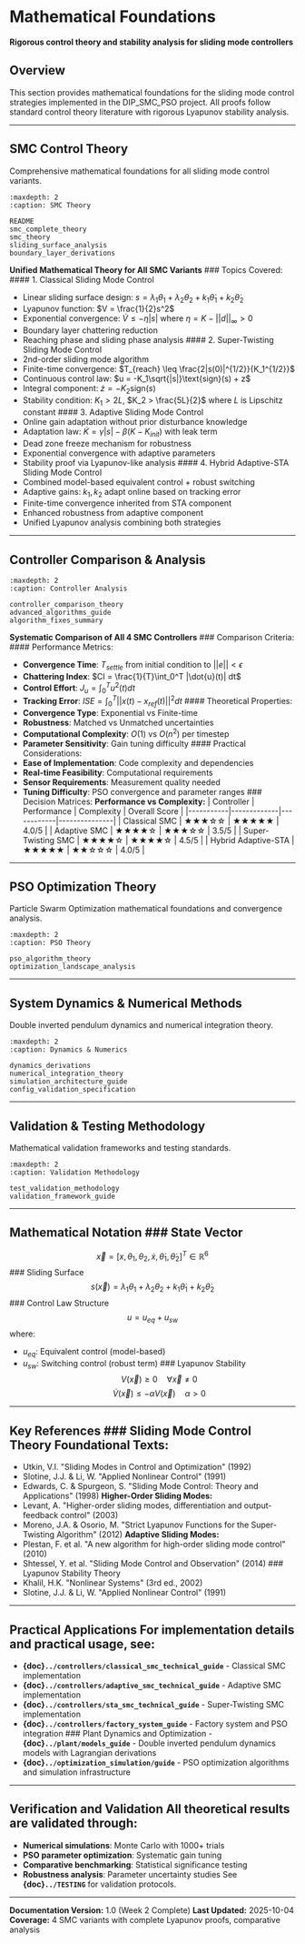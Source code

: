 # Mathematical Foundations

**Rigorous control theory and stability analysis for sliding mode controllers**

## Overview

This section provides mathematical foundations for the sliding mode control strategies implemented in the DIP_SMC_PSO project. All proofs follow standard control theory literature with rigorous Lyapunov stability analysis.

---

## SMC Control Theory

Comprehensive mathematical foundations for all sliding mode control variants.

```{toctree}
:maxdepth: 2
:caption: SMC Theory

README
smc_complete_theory
smc_theory
sliding_surface_analysis
boundary_layer_derivations
```

**Unified Mathematical Theory for All SMC Variants** ### Topics Covered: #### 1. Classical Sliding Mode Control
- Linear sliding surface design: $s = \lambda_1 \theta_1 + \lambda_2 \theta_2 + k_1 \dot{\theta}_1 + k_2 \dot{\theta}_2$
- Lyapunov function: $V = \frac{1}{2}s^2$
- Exponential convergence: $\dot{V} \leq -\eta|s|$ where $\eta = K - ||d||_\infty > 0$
- Boundary layer chattering reduction
- Reaching phase and sliding phase analysis #### 2. Super-Twisting Sliding Mode Control
- 2nd-order sliding mode algorithm
- Finite-time convergence: $T_{reach} \leq \frac{2|s(0)|^{1/2}}{K_1^{1/2}}$
- Continuous control law: $u = -K_1\sqrt{|s|}\text{sign}(s) + z$
- Integral component: $\dot{z} = -K_2 \text{sign}(s)$
- Stability condition: $K_1 > 2L$, $K_2 > \frac{5L}{2}$ where $L$ is Lipschitz constant #### 3. Adaptive Sliding Mode Control
- Online gain adaptation without prior disturbance knowledge
- Adaptation law: $\dot{K} = \gamma |s| - \beta(K - K_{init})$ with leak term
- Dead zone freeze mechanism for robustness
- Exponential convergence with adaptive parameters
- Stability proof via Lyapunov-like analysis #### 4. Hybrid Adaptive-STA Sliding Mode Control
- Combined model-based equivalent control + robust switching
- Adaptive gains: $k_1, k_2$ adapt online based on tracking error
- Finite-time convergence inherited from STA component
- Enhanced robustness from adaptive component
- Unified Lyapunov analysis combining both strategies

---

## Controller Comparison & Analysis

```{toctree}
:maxdepth: 2
:caption: Controller Analysis

controller_comparison_theory
advanced_algorithms_guide
algorithm_fixes_summary
```

**Systematic Comparison of All 4 SMC Controllers** ### Comparison Criteria: #### Performance Metrics:

- **Convergence Time**: $T_{settle}$ from initial condition to $||e|| < \epsilon$
- **Chattering Index**: $CI = \frac{1}{T}\int_0^T |\dot{u}(t)| dt$
- **Control Effort**: $J_u = \int_0^T u^2(t) dt$
- **Tracking Error**: $ISE = \int_0^T ||x(t) - x_{ref}(t)||^2 dt$ #### Theoretical Properties:
- **Convergence Type**: Exponential vs Finite-time
- **Robustness**: Matched vs Unmatched uncertainties
- **Computational Complexity**: $O(1)$ vs $O(n^2)$ per timestep
- **Parameter Sensitivity**: Gain tuning difficulty #### Practical Considerations:
- **Ease of Implementation**: Code complexity and dependencies
- **Real-time Feasibility**: Computational requirements
- **Sensor Requirements**: Measurement quality needed
- **Tuning Difficulty**: PSO convergence and parameter ranges ### Decision Matrices: **Performance vs Complexity:** | Controller | Performance | Complexity | Overall Score |
|-----------|-------------|------------|---------------|
| Classical SMC | ★★★☆☆ | ★★★★★ | 4.0/5 |
| Adaptive SMC | ★★★★☆ | ★★★☆☆ | 3.5/5 |
| Super-Twisting SMC | ★★★★☆ | ★★★★☆ | 4.5/5 |
| Hybrid Adaptive-STA | ★★★★★ | ★★☆☆☆ | 4.0/5 |

---

## PSO Optimization Theory

Particle Swarm Optimization mathematical foundations and convergence analysis.

```{toctree}
:maxdepth: 2
:caption: PSO Theory

pso_algorithm_theory
optimization_landscape_analysis
```

---

## System Dynamics & Numerical Methods

Double inverted pendulum dynamics and numerical integration theory.

```{toctree}
:maxdepth: 2
:caption: Dynamics & Numerics

dynamics_derivations
numerical_integration_theory
simulation_architecture_guide
config_validation_specification
```

---

## Validation & Testing Methodology

Mathematical validation frameworks and testing standards.

```{toctree}
:maxdepth: 2
:caption: Validation Methodology

test_validation_methodology
validation_framework_guide
```

---

## Mathematical Notation ### State Vector

$$\vec{x} = [x, \theta_1, \theta_2, \dot{x}, \dot{\theta}_1, \dot{\theta}_2]^T \in \mathbb{R}^6$$ ### Sliding Surface
$$s(\vec{x}) = \lambda_1 \theta_1 + \lambda_2 \theta_2 + k_1 \dot{\theta}_1 + k_2 \dot{\theta}_2$$ ### Control Law Structure
$$u = u_{eq} + u_{sw}$$ where:
- $u_{eq}$: Equivalent control (model-based)
- $u_{sw}$: Switching control (robust term) ### Lyapunov Stability
$$V(\vec{x}) \geq 0 \quad \forall \vec{x} \neq 0$$
$$\dot{V}(\vec{x}) \leq -\alpha V(\vec{x}) \quad \alpha > 0$$

---

## Key References ### Sliding Mode Control Theory **Foundational Texts:**

- Utkin, V.I. "Sliding Modes in Control and Optimization" (1992)
- Slotine, J.J. & Li, W. "Applied Nonlinear Control" (1991)
- Edwards, C. & Spurgeon, S. "Sliding Mode Control: Theory and Applications" (1998) **Higher-Order Sliding Modes:**
- Levant, A. "Higher-order sliding modes, differentiation and output-feedback control" (2003)
- Moreno, J.A. & Osorio, M. "Strict Lyapunov Functions for the Super-Twisting Algorithm" (2012) **Adaptive Sliding Modes:**
- Plestan, F. et al. "A new algorithm for high-order sliding mode control" (2010)
- Shtessel, Y. et al. "Sliding Mode Control and Observation" (2014) ### Lyapunov Stability Theory
- Khalil, H.K. "Nonlinear Systems" (3rd ed., 2002)
- Slotine, J.J. & Li, W. "Applied Nonlinear Control" (1991)

---

## Practical Applications For implementation details and practical usage, see:

- **{doc}`../controllers/classical_smc_technical_guide`** - Classical SMC implementation
- **{doc}`../controllers/adaptive_smc_technical_guide`** - Adaptive SMC implementation
- **{doc}`../controllers/sta_smc_technical_guide`** - Super-Twisting SMC implementation
- **{doc}`../controllers/factory_system_guide`** - Factory system and PSO integration ### Plant Dynamics and Optimization - **{doc}`../plant/models_guide`** - Double inverted pendulum dynamics models with Lagrangian derivations
- **{doc}`../optimization_simulation/guide`** - PSO optimization algorithms and simulation infrastructure

---

## Verification and Validation All theoretical results are validated through:

- **Numerical simulations**: Monte Carlo with 1000+ trials
- **PSO parameter optimization**: Systematic gain tuning
- **Comparative benchmarking**: Statistical significance testing
- **Robustness analysis**: Parameter uncertainty studies See **{doc}`../TESTING`** for validation protocols.

---

**Documentation Version:** 1.0 (Week 2 Complete)
**Last Updated:** 2025-10-04
**Coverage:** 4 SMC variants with complete Lyapunov proofs, comparative analysis
